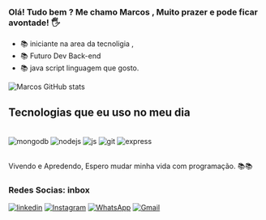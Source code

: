
### Olá! Tudo bem ? Me chamo Marcos , Muito prazer e pode ficar avontade! 🖐️

- 📚 iniciante na area da tecnoligia ,<br/>
- 📚 Futuro Dev Back-end <br/>
- 📚 java script linguagem que gosto.<br/>

![Marcos GitHub stats](https://github-readme-stats.vercel.app/api?username=mrcoscosta&show_icons=true&theme=dracula)


## Tecnologias que eu uso no meu dia
<div style="display: inline_block"><br/>
<div style="display: inline_block">
  <img align="center" alt="mongodb" src="https://img.shields.io/badge/MongoDB-4EA94B?style=for-the-badge&logo=mongodb&logoColor=white" />
  <img align="center" alt="nodejs" src="https://img.shields.io/badge/Node.js-43853D?style=for-the-badge&logo=node.js&logoColor=white" />
  <img align="center" alt="js" src="https://img.shields.io/badge/JavaScript-F7DF1E?style=for-the-badge&logo=javascript&logoColor=black" />
  <img align="center" alt="git" src="https://img.shields.io/badge/GIT-E44C30?style=for-the-badge&logo=git&logoColor=white" />
  <img align="center" alt="express" src="https://img.shields.io/badge/Express.js-404D59?style=for-the-badge" /><br/><br/>
  

Vivendo e Apredendo, Espero mudar minha vida com programação. 📚📚
### Redes Socias: inbox
 [![linkedin](https://img.shields.io/badge/LinkedIn-0077B5?style=for-the-badge&logo=linkedin&logoColor=white)](https://www.linkedin.com/marcos-costa-42431823a)
 [![Instagram](https://img.shields.io/badge/Instagram-E4405F?style=for-the-badge&logo=instagram&logoColor=white)](https://www.instagram.com/mrcosants/)
 [![WhatsApp](https://img.shields.io/badge/WhatsApp-25D366?style=for-the-badge&logo=whatsapp&logoColor=white)](http://api.whatsapp.com/send?1=pt_BR&phone=5598985460842)
 [![Gmail](https://img.shields.io/badge/Gmail-D14836?style=for-the-badge&logo=gmail&logoColor=white)]()
